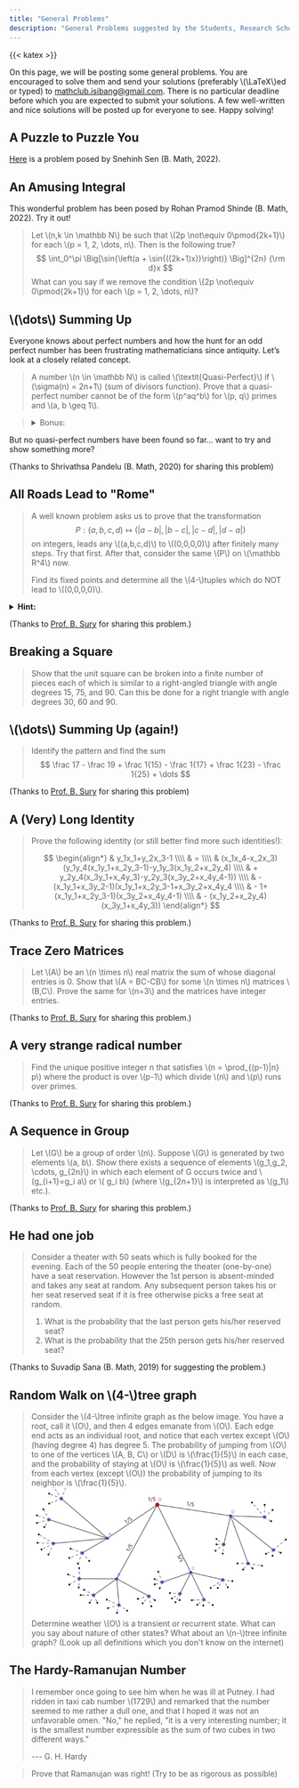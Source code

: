 ```yaml
---
title: "General Problems"
description: "General Problems suggested by the Students, Research Scholars and Professors at Indian Statistical Institute, Bangalore."
---
```


{{< katex >}}

On this page, we will be posting some general problems. You are encouraged to solve them and send your solutions (preferably \\(\LaTeX\\)ed or typed) to <mathclub.isibang@gmail.com>. There is no particular deadline before which you are expected to submit your solutions. A few well-written and nice solutions will be posted up for everyone to see. Happy solving!

<!-- From Wordpress  -->
<!--
## The 67<sup>th</sup> Mersenne Prime

At the October, 1903, meeting in New York of the American Mathematical Society, Frank Cole had a paper on the program with the modest title "On the factorization of large numbers". When the chairman called on him for his paper, Cole—who was always a man of few words—walked to the board and, saying nothing, proceeded to chalk up the arithmetic for raising 22 to the sixty-seventh power. Then he carefully subtracted 11. Without a word, he moved over to a clear space on the board and multiplied out, by longhand, \\(193,707,721 \times 761,838,257,287\\). The two calculations agreed. … For the first and only time in record, an audience of the American Mathematical Society vigorously applauded the author of a paper delivered before it. Cole took his seat without having uttered a word. Nobody asked him a question.

Ref: https://hsm.stackexchange.com/questions/2105/whats-the-famous-story-about-a-mathematician-who-gave-a-talk-without-saying-a-w -->

## A Puzzle to Puzzle You

[Here](/pdfs/gen_prob/a_puzzle_to_puzzle_you.pdf) is a problem posed by Snehinh Sen (B. Math, 2022).

## An Amusing Integral

This wonderful problem has been posed by Rohan Pramod Shinde (B. Math, 2022). Try it out!

> Let \\(n,k \in \mathbb N\\) be such that \\(2p \not\equiv 0\pmod{2k+1}\\) for each \\(p = 1, 2, \dots, n\\). Then is the following true?
> $$ \int_0^\pi \Big[\sin{\left(a + \sin{((2k+1)x)}\right)} \Big]^{2n} {\rm d}x $$
> What can you say if we remove the condition \\(2p \not\equiv 0\pmod{2k+1}\\) for each \\(p = 1, 2, \dots, n\\)?

## \\(\dots\\) Summing Up

Everyone knows about perfect numbers and how the hunt for an odd perfect number has been frustrating mathematicians since antiquity. Let’s look at a closely related concept.

> A number \\(n \in \mathbb N\\) is called \\(\textit{Quasi-Perfect}\\) if \\(\sigma(n) = 2n+1\\) (sum of divisors function). Prove that a quasi-perfect number cannot be of the form \\(p^aq^b\\) for \\(p, q\\) primes and \\(a, b \geq 1\\).

> <details>
>  <summary>Bonus:</summary>
>    Show that a quasi-perfect number must be an odd square.
> </details>

But no quasi-perfect numbers have been found so far... want to try and show something more?

(Thanks to Shrivathsa Pandelu (B. Math, 2020) for sharing this problem)

## All Roads Lead to "Rome"

> A well known problem asks us to prove that the transformation $$ P: (a,b,c,d) \longmapsto \left(|a-b|, |b-c|, |c-d|, |d-a|\right) $$ on integers, leads any \\((a,b,c,d)\\) to \\((0,0,0,0)\\) after finitely many steps. Try that first. After that, consider the same \\(P\\) on \\(\mathbb R^4\\) now.
>
> Find its fixed points and determine all the \\(4-\\)tuples which do NOT lead to \\((0,0,0,0)\\).

<details>
  <summary><b>Hint:</b></summary>
    Think of it as a sequence with limit and not finite iterations.
</details>

(Thanks to [Prof. B. Sury](https://www.isibang.ac.in/~sury/) for sharing this problem.)

## Breaking a Square

> Show that the unit square can be broken into a finite number of pieces each of which is similar to a right-angled triangle with angle degrees 15, 75, and 90. Can this be done for a right triangle with angle degrees 30, 60 and 90.

## \\(\dots\\) Summing Up (again!)

> Identify the pattern and find the sum
> $$ \frac 17 - \frac 19 + \frac 1{15} - \frac 1{17} + \frac 1{23} - \frac 1{25} + \dots $$

(Thanks to [Prof. B. Sury](https://www.isibang.ac.in/~sury/) for sharing this problem)

## A (Very) Long Identity

> Prove the following identity (or still better find more such identities!):
>
> $$
> \begin{align*}
>   & y_1x_1+y_2x_3-1 \\\\
>   & = \\\\
>   & (x_1x_4-x_2x_3)(y_1y_4(x_1y_1+x_2y_3-1)-y_1y_3(x_1y_2+x_2y_4) \\\\
>   & + y_2y_4(x_3y_1+x_4y_3)-y_2y_3(x_3y_2+x_4y_4-1)) \\\\
>   & - (x_1y_1+x_3y_2-1)(x_1y_1+x_2y_3-1+x_3y_2+x_4y_4 \\\\
>   & - 1+(x_1y_1+x_2y_3-1)(x_3y_2+x_4y_4-1) \\\\
>   & - (x_1y_2+x_2y_4)(x_3y_1+x_4y_3))
> \end{align*}
> $$

(Thanks to [Prof. B. Sury](https://www.isibang.ac.in/~sury/) for sharing this problem.)

## Trace Zero Matrices

> Let \\(A\\) be an \\(n \times n\\) real matrix the sum of whose diagonal entries is 0. Show that \\(A = BC-CB\\) for some \\(n \times n\\) matrices \\(B,C\\). Prove the same for \\(n=3\\) and the matrices have integer entries.

(Thanks to [Prof. B. Sury](https://www.isibang.ac.in/~sury/) for sharing this problem.)

## A very strange radical number

> Find the unique positive integer n that satisfies \\(n = \prod\_{(p-1)|n} p\\) where the product is over \\(p-1\\) which divide \\(n\\) and \\(p\\) runs over primes.

(Thanks to [Prof. B. Sury](https://www.isibang.ac.in/~sury/) for sharing this problem.)

## A Sequence in Group

> Let \\(G\\) be a group of order \\(n\\). Suppose \\(G\\) is generated by two elements \\(a, b\\). Show there exists a sequence of elements \\(g_1,g_2, \cdots, g\_{2n}\\) in which each element of G occurs twice and \\(g\_{i+1}=g_i a\\) or \\( g_i b\\) (where \\(g\_{2n+1}\\) is interpreted as \\(g_1\\) etc.).

(Thanks to [Prof. B. Sury](https://www.isibang.ac.in/~sury/) for sharing this problem.)

## He had one job

> Consider a theater with 50 seats which is fully booked for the evening. Each of the 50 people entering the theater (one-by-one) have a seat reservation. However the 1st person is absent-minded and takes any seat at random. Any subsequent person takes his or her seat reserved seat if it is free otherwise picks a free seat at random.
>
> 1. What is the probability that the last person gets his/her reserved seat?
> 2. What is the probability that the 25th person gets his/her reserved seat?

(Thanks to Suvadip Sana (B. Math, 2019) for suggesting the problem.)

## Random Walk on \\(4-\\)tree graph

> Consider the \\(4-\\)tree infinite graph as the below image. You have a root, call it \\(O\\), and then 4 edges emanate from \\(O\\). Each edge end acts as an individual root, and notice that each vertex except \\(O\\) (having degree 4) has degree 5. The probability of jumping from \\(O\\) to one of the vertices \\(A, B, C\\) or \\(D\\) is \\(\frac{1}{5}\\) in each case, and the probability of staying at \\(O\\) is \\(\frac{1}{5}\\) as well. Now from each vertex (except \\(O\\)) the probability of jumping to its neighbor is \\(\frac{1}{5}\\).
> ![(4-)tree](random_walk_4_tree.webp)
> Determine weather \\(O\\) is a transient or recurrent state. What can you say about nature of other states? What about an \\(n-\\)tree infinite graph? (Look up all definitions which you don't know on the internet)

## The Hardy-Ramanujan Number

> I remember once going to see him when he was ill at Putney. I had ridden in taxi cab number \\(1729\\) and remarked that the number seemed to me rather a dull one, and that I hoped it was not an unfavorable omen. "No," he replied, "it is a very interesting number; it is the smallest number expressible as the sum of two cubes in two different ways."
>
> --- G. H. Hardy

> Prove that Ramanujan was right! (Try to be as rigorous as possible)
